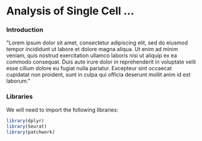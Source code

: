 # Analysis of Single Cell ...

<h3> Introduction </h3>

"Lorem ipsum dolor sit amet, consectetur adipiscing elit, sed do eiusmod tempor incididunt ut labore et dolore magna aliqua. Ut enim ad minim veniam, quis nostrud exercitation ullamco laboris nisi ut aliquip ex ea commodo consequat. Duis aute irure dolor in reprehenderit in voluptate velit esse cillum dolore eu fugiat nulla pariatur. Excepteur sint occaecat cupidatat non proident, sunt in culpa qui officia deserunt mollit anim id est laborum."

<h3> Libraries </h3>

We will need to import the following libraries:

```R
library(dplyr)
library(Seurat)
library(patchwork)
```
